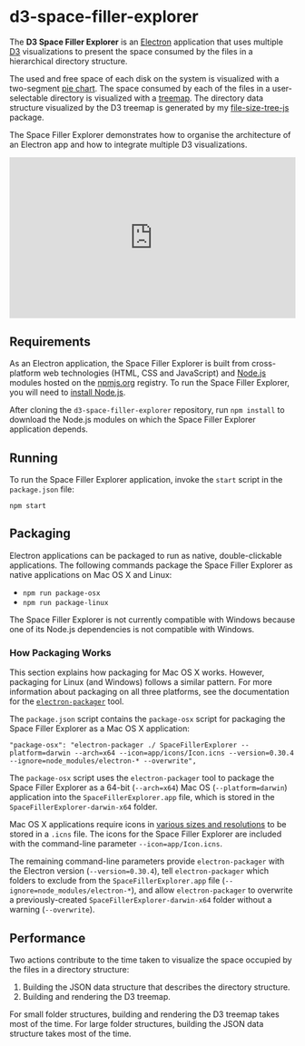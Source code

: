 # d3-space-filler-explorer

The **D3 Space Filler Explorer** is an [Electron](http://electron.atom.io "Visit the Electron website") application that uses multiple [D3](http://d3js.org "Visit the D3 website")  visualizations to present the space consumed by the files in a hierarchical directory structure.

The used and free space of each disk on the system is visualized with a two-segment [pie chart](https://github.com/mbostock/d3/wiki/Pie-Layout "Learn more about the D3 Pie layout at GitHub"). The space consumed by each of the files in a user-selectable directory is visualized with a [treemap](https://github.com/mbostock/d3/wiki/Treemap-Layout "Learn more about the D3 Treemap layout at github"). The directory data structure visualized by the D3 treemap is generated by my [file-size-tree-js](https://www.npmjs.com/package/file-size-tree-js "Visit the file-size-tree-js NPM website") package.

The Space Filler Explorer demonstrates how to organise the architecture of an Electron app and how to integrate multiple D3 visualizations.

<div style="position: relative; width: 100%; height: 0; padding-bottom: 56.25%;">
<iframe src="https://www.youtube.com/embed/IORmY0rn2S8" frameborder="0" allowfullscreen  style="position: absolute; top: 0; left: 0; width: 100%; height: 100%;">
</iframe>
</div>

## Requirements

As an Electron application, the Space Filler Explorer is built from cross-platform web technologies (HTML, CSS and JavaScript) and [Node.js](https://nodejs.org "Visit the Node.js website") modules hosted on the [npmjs.org](https://www.npmjs.com "Visit the npm registry") registry. To run the Space Filler Explorer, you will need to [install Node.js](https://docs.npmjs.com/getting-started/installing-node "Learn how to install Node.js at npmjs.org").

After cloning the `d3-space-filler-explorer` repository, run `npm install` to download the Node.js modules on which the Space Filler Explorer application depends.

## Running

To run the Space Filler Explorer application, invoke the `start` script in the `package.json` file:

```
npm start
```

## Packaging

Electron applications can be packaged to run as native, double-clickable applications. The following commands package the Space Filler Explorer as native applications on Mac OS X and Linux:

- `npm run package-osx`
- `npm run package-linux`

The Space Filler Explorer is not currently compatible with Windows because one of its Node.js dependencies is not compatible with Windows.

### How Packaging Works

This section explains how packaging for Mac OS X works. However, packaging for Linux (and Windows) follows a similar pattern. For more information about packaging on all three platforms, see the documentation for the [`electron-packager`](https://www.npmjs.com/package/electron-packager "Learn more about electron-packager at NPM") tool.

The `package.json` script contains the `package-osx` script for packaging the Space Filler Explorer as a Mac OS X application:

```
"package-osx": "electron-packager ./ SpaceFillerExplorer --platform=darwin --arch=x64 --icon=app/icons/Icon.icns --version=0.30.4 --ignore=node_modules/electron-* --overwrite",
```

The `package-osx` script uses the `electron-packager` tool to package the Space Filler Explorer as a 64-bit (`--arch=x64`) Mac OS (`--platform=darwin`) application into the `SpaceFillerExplorer.app` file, which is stored in the `SpaceFillerExplorer-darwin-x64` folder.

Mac OS X applications require icons in [various sizes and resolutions](https://developer.apple.com/library/mac/documentation/UserExperience/Conceptual/OSXHIGuidelines/Designing.html "Learn more about Mac OS X application icons at Apple") to be stored in a `.icns` file. The icons for the Space Filler Explorer are included with the command-line parameter `--icon=app/Icon.icns`.

The remaining command-line parameters provide `electron-packager` with the Electron version (`--version=0.30.4`), tell `electron-packager` which folders to exclude from the `SpaceFillerExplorer.app` file (`--ignore=node_modules/electron-*`), and allow `electron-packager` to overwrite a previously-created `SpaceFillerExplorer-darwin-x64` folder without a warning (`--overwrite`).

## Performance

Two actions contribute to the time taken to visualize the space occupied by the files in a directory structure:

1. Building the JSON data structure that describes the directory structure.
2. Building and rendering the D3 treemap.

For small folder structures, building and rendering the D3 treemap takes most of the time. For large folder structures, building the JSON data structure takes most of the time.
